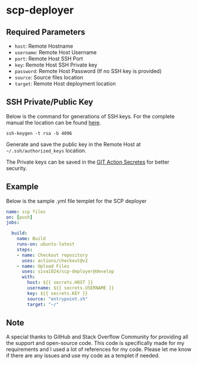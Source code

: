 # scp-deployer

## Required Parameters

- `host`: Remote Hostname
- `username`: Remote Host Username
- `port`: Remote Host SSH Port
- `key`: Remote Host SSH Private key
- `password`: Remote Host Password (If no SSH key is provided)
- `source`: Source files location
- `target`: Remote Host deployment location

## SSH Private/Public Key
Below is the command for generations of SSH keys. For the complete manual the location can be found [here](https://linux.die.net/man/1/ssh-keygen).
```
ssh-keygen -t rsa -b 4096
```
Generate and save the public key in the Remote Host at `~/.ssh/authorized_keys` location.

The Private keys can be saved in the [GIT Action Secretes](https://docs.github.com/en/actions/reference/encrypted-secrets) for better security.

## Example

Below is the sample .yml file templet for the SCP deployer

```yml
name: scp files
on: [push]
jobs:

  build:
    name: Build
    runs-on: ubuntu-latest
    steps:
    - name: Checkout repository
      uses: actions/checkout@v2    
    - name: Upload Files
      uses: siva1024/scp-deployer@develop
      with:
        host: ${{ secrets.HOST }}
        username: ${{ secrets.USERNAME }}
        key: ${{ secrets.KEY }}
        source: "entrypoint.sh"
        target: "~/"
```
## Note
A special thanks to GitHub and Stack Overflow Community for providing all the support and open-source code. This code is specifically made for my requirements and I used a lot of references for my code. Please let me know if there are any issues and use my code as a templet if needed.